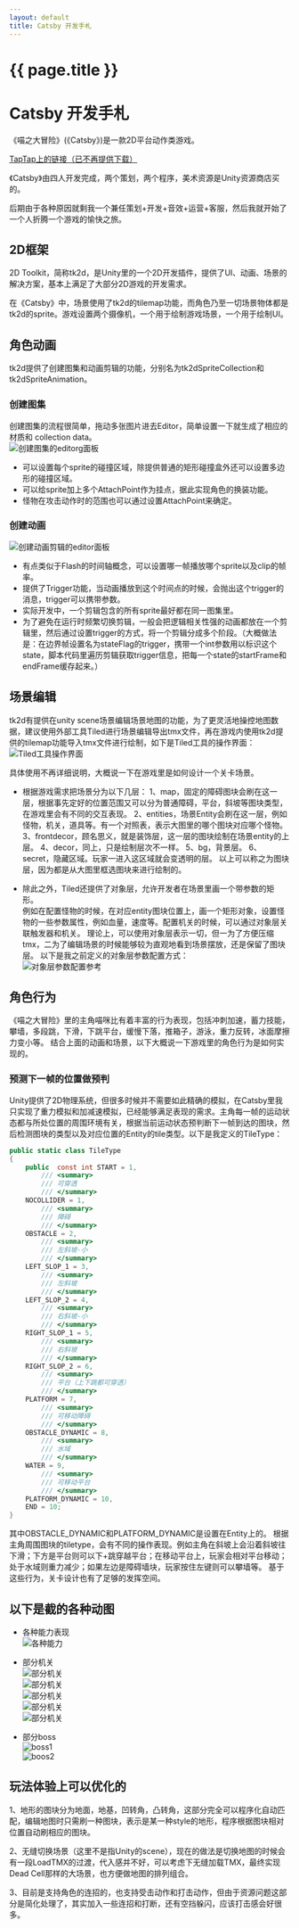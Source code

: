 ```yaml
---
layout: default
title: Catsby 开发手札
---
```


{{ page.title }}
================
# Catsby 开发手札

《喵之大冒险》(《Catsby》)是一款2D平台动作类游戏。

[TapTap上的链接（已不再提供下载）](https://www.taptap.com/app/71471)  

《Catsby》由四人开发完成，两个策划，两个程序，美术资源是Unity资源商店买的。

后期由于各种原因就剩我一个兼任策划+开发+音效+运营+客服，然后我就开始了一个人折腾一个游戏的愉快之旅。

## 2D框架  

2D Toolkit，简称tk2d，是Unity里的一个2D开发插件，提供了UI、动画、场景的解决方案，基本上满足了大部分2D游戏的开发需求。

在《Catsby》中，场景使用了tk2d的tilemap功能，而角色乃至一切场景物体都是tk2d的sprite。游戏设置两个摄像机，一个用于绘制游戏场景，一个用于绘制UI。

## 角色动画  
tk2d提供了创建图集和动画剪辑的功能，分别名为tk2dSpriteCollection和tk2dSpriteAnimation。

### 创建图集

创建图集的流程很简单，拖动多张图片进去Editor，简单设置一下就生成了相应的材质和 collection data。  
![创建图集的editorg面板](/images/1.PNG)

* 可以设置每个sprite的碰撞区域，除提供普通的矩形碰撞盒外还可以设置多边形的碰撞区域。  
* 可以给sprite加上多个AttachPoint作为挂点，据此实现角色的换装功能。  
* 怪物在攻击动作时的范围也可以通过设置AttachPoint来确定。

### 创建动画

![创建动画剪辑的editor面板](/images/2.PNG)

* 有点类似于Flash的时间轴概念，可以设置哪一帧播放哪个sprite以及clip的帧率。
* 提供了Trigger功能，当动画播放到这个时间点的时候，会抛出这个trigger的消息，trigger可以携带参数。  
* 实际开发中，一个剪辑包含的所有sprite最好都在同一图集里。
* 为了避免在运行时频繁切换剪辑，一般会把逻辑相关性强的动画都放在一个剪辑里，然后通过设置trigger的方式，将一个剪辑分成多个阶段。（大概做法是：在边界帧设置名为stateFlag的trigger，携带一个int参数用以标识这个state，脚本代码里遍历剪辑获取trigger信息，把每一个state的startFrame和endFrame缓存起来。）

## 场景编辑

tk2d有提供在unity scene场景编辑场景地图的功能，为了更灵活地操控地图数据，建议使用外部工具Tiled进行场景编辑导出tmx文件，再在游戏内使用tk2d提供的tilemap功能导入tmx文件进行绘制，如下是Tiled工具的操作界面：  
![Tiled工具操作界面](/images/4.PNG)

具体使用不再详细说明，大概说一下在游戏里是如何设计一个关卡场景。

* 根据游戏需求把场景分为以下几层：
    1、map，固定的障碍图块会刷在这一层，根据事先定好的位置范围又可以分为普通障碍，平台，斜坡等图块类型，在游戏里会有不同的交互表现。
    2、entities，场景Entity会刷在这一层，例如怪物，机关，道具等。有一个对照表，表示大图里的哪个图块对应哪个怪物。
    3、frontdecor，顾名思义，就是装饰层，这一层的图块绘制在场景entity的上层。
    4、decor，同上，只是绘制层次不一样。
    5、bg，背景层。
    6、secret，隐藏区域。玩家一进入这区域就会变透明的层。
    以上可以称之为图块层，因为都是从大图里框选图块来进行绘制的。

* 除此之外，Tiled还提供了对象层，允许开发者在场景里画一个带参数的矩形。  
    例如在配置怪物的时候，在对应entity图块位置上，画一个矩形对象，设置怪物的一些参数属性，例如血量，速度等。配置机关的时候，可以通过对象层关联触发器和机关。
    理论上，可以使用对象层表示一切，但一为了方便压缩tmx，二为了编辑场景的时候能够较为直观地看到场景摆放，还是保留了图块层。
    以下是我之前定义的对象层参数配置方式：  
    ![对象层参数配置参考](/images/5.PNG)

## 角色行为

《喵之大冒险》里的主角喵咪比有着丰富的行为表现，包括冲刺加速，蓄力技能，攀墙，多段跳，下滑，下跳平台，缓慢下落，推箱子，游泳，重力反转，冰面摩擦力变小等。
结合上面的动画和场景，以下大概说一下游戏里的角色行为是如何实现的。  

### 预测下一帧的位置做预判
Unity提供了2D物理系统，但很多时候并不需要如此精确的模拟，在Catsby里我只实现了重力模拟和加减速模拟，已经能够满足表现的需求。主角每一帧的运动状态都与所处位置的周围环境有关，根据当前运动状态预判断下一帧到达的图块，然后检测图块的类型以及对应位置的Entity的tile类型。以下是我定义的TileType：
``` c#
public static class TileType
{
    public  const int START = 1,
        /// <summary>
        /// 可穿透
        /// </summary>
    NOCOLLIDER = 1,
        /// <summary>
        /// 障碍
        /// </summary>
    OBSTACLE = 2,
        /// <summary>
        /// 左斜坡-小
        /// </summary>
    LEFT_SLOP_1 = 3,
        /// <summary>
        /// 左斜坡
        /// </summary>
    LEFT_SLOP_2 = 4,
        /// <summary>
        /// 右斜坡-小
        /// </summary>
    RIGHT_SLOP_1 = 5,
        /// <summary>
        /// 右斜坡
        /// </summary>
    RIGHT_SLOP_2 = 6,
        /// <summary>
        /// 平台（上下跳都可穿透）
        /// </summary>
    PLATFORM = 7,
        /// <summary>
        /// 可移动障碍
        /// </summary>
    OBSTACLE_DYNAMIC = 8,
        /// <summary>
        /// 水域
        /// </summary>
    WATER = 9,
        /// <summary>
        /// 可移动平台
        /// </summary>
    PLATFORM_DYNAMIC = 10,
    END = 10;
}
```
其中OBSTACLE_DYNAMIC和PLATFORM_DYNAMIC是设置在Entity上的。
根据主角周围图块的tiletype，会有不同的操作表现。例如主角在斜坡上会沿着斜坡往下滑；下方是平台则可以下+跳穿越平台；在移动平台上，玩家会相对平台移动；处于水域则重力减少；如果左边是障碍墙块，玩家按住左键则可以攀墙等。
基于这些行为，关卡设计也有了足够的发挥空间。


## 以下是截的各种动图

* 各种能力表现  
![各种能力](/images/10.gif)

* 部分机关  
![部分机关](/images/11.gif)  
![部分机关](/images/12.gif)  
![部分机关](/images/13.gif)  
![部分机关](/images/14.gif)  
![部分机关](/images/22.gif)  

* 部分boss  
![boss1](/images/15.gif)  
![boos2](/images/21.gif)  

## 玩法体验上可以优化的

1、地形的图块分为地面，地基，凹转角，凸转角，这部分完全可以程序化自动匹配，编辑地图时只需刷一种图块，表示是某一种style的地形，程序根据图块相对位置自动刷相应的图块。

2、无缝切换场景（这里不是指Unity的scene），现在的做法是切换地图的时候会有一段LoadTMX的过渡，代入感并不好，可以考虑下无缝加载TMX，最终实现Dead Cell那样的大场景，也方便做地图的排列组合。

3、目前是支持角色的连招的，也支持受击动作和打击动作，但由于资源问题这部分是简化处理了，其实加入一些连招和打断，还有空挡躲闪，应该打击感会好很多。


